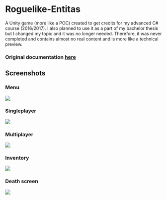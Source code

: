 # Roguelike-Entitas

A Unity game (more like a POC) created to get credits for my advanced C# course (2016/2017). I also planned to use it as a part of my bachelor thesis but I changed my topic and it was no longer needed. Therefore, it was never completed and contains almost no real content and is more like a technical preview. 

### Original documentation [here](Documentation.md)

## Screenshots

### Menu

<img src="http://github.ondra.nepozitek.cz/roguelike-entitas/menu.png">

### Singleplayer

<img src="http://github.ondra.nepozitek.cz/roguelike-entitas/singleplayer.png">

### Multiplayer

<img src="http://github.ondra.nepozitek.cz/roguelike-entitas/multiplayer.png">

### Inventory

<img src="http://github.ondra.nepozitek.cz/roguelike-entitas/inventory.png">

### Death screen

<img src="http://github.ondra.nepozitek.cz/roguelike-entitas/you_died.png">
